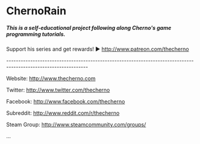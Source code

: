 ChernoRain
==========

<h5>This is a self-educational project following along Cherno's game programming tutorials.</h5>

Support his series and get rewards! ► http://www.patreon.com/thecherno

----------------------------------------­----------------------------------------­--------------------------------

Website: http://www.thecherno.com

Twitter: http://www.twitter.com/thecherno

Facebook: http://www.facebook.com/thecherno

Subreddit: http://www.reddit.com/r/thecherno

Steam Group: http://www.steamcommunity.com/groups/

...
